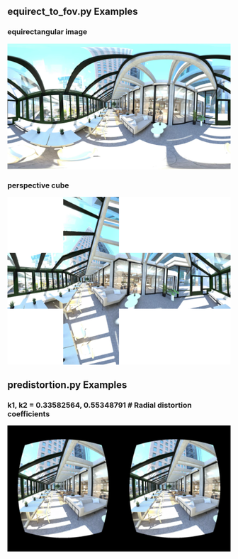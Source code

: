 ## equirect_to_fov.py Examples
### equirectangular image
![Alt text](images/office.png)
### perspective cube
![Alt text](images/cube_perspective_image.png)


## predistortion.py Examples
### k1, k2 = 0.33582564, 0.55348791 # Radial distortion coefficients
![Alt text](images/pre_distorted_image_bilinear.png)